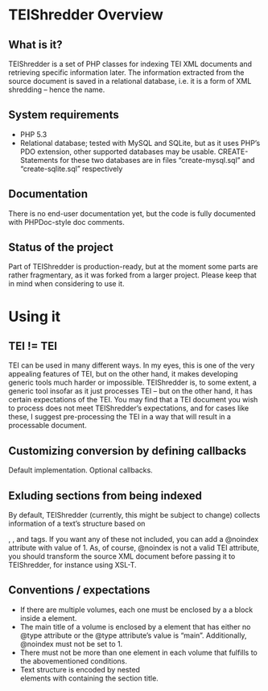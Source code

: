 TEIShredder Overview
=========================

What is it?
--------------
TEIShredder is a set of PHP classes for indexing TEI XML documents and retrieving specific information later. The information extracted from the source document is saved in a relational database, i.e. it is a form of XML shredding – hence the name.

System requirements
-----------------

* PHP 5.3
* Relational database; tested with MySQL and SQLite, but as it uses PHP’s PDO extension, other supported databases may be usable. CREATE-Statements for these two databases are in files “create-mysql.sql” and “create-sqlite.sql” respectively

Documentation
-------------
There is no end-user documentation yet, but the code is fully documented with PHPDoc-style doc comments.

Status of the project
---------------------
Part of TEIShredder is production-ready, but at the moment some parts are rather fragmentary, as it was forked from a larger project. Please keep that in mind when considering to use it.

Using it
===========

TEI != TEI
----------
TEI can be used in many different ways. In my eyes, this is one of the very appealing features of TEI, but on the other hand, it makes developing generic tools much harder or impossible. TEIShredder is, to some extent, a generic tool insofar as it just processes TEI – but on the other hand, it has certain expectations of the TEI. You may find that a TEI document you wish to process does not meet TEIShredder’s expectations, and for cases like these, I suggest pre-processing the TEI in a way that will result in a processable document.

Customizing conversion by defining callbacks
---------------------------------------------
Default implementation. Optional callbacks.


Exluding sections from being indexed
------------------------------------
By default, TEIShredder (currently, this might be subject to change) collects information of a text’s structure based on <div>, <text>, <titlePage> and <front> tags. If you want any of these not included, you can add a @noindex attribute with value of 1. As, of course, @noindex is not a valid TEI attribute, you should transform the source XML document before passing it to TEIShredder, for instance using XSL-T.

Conventions / expectations
--------------------------

* If there are multiple volumes, each one must be enclosed by a a <text> block inside a <group> element.
* The main title of a volume is enclosed by a <titlePart> element that has either no @type attribute or the @type attribute’s value is “main”. Additionally, @noindex must not be set to 1.
* There must not be more than one <titlePart> element in each volume that fulfills to the abovementioned conditions.
* Text structure is encoded by nested <div> elements with <head> containing the section title.